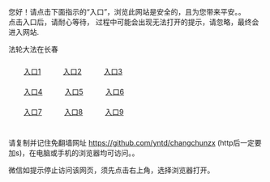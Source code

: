 您好！请点击下面指示的“入口”，浏览此网站是安全的，且为您带来平安。。 <br/>
点击入口后，请耐心等待， 过程中可能会出现无法打开的提示，请忽略，最终会进入网站. </br>

法轮大法在长春<br/>
<div style="padding:10px"><a style="margin:20px" target="_blank" href="https://d32rpno9p3xreg.cloudfront.net/2Qpsp?llllgil" id="ccLink1" rel="nofollow">入口1</a> <a target="_blank" style="margin:20px" href="https://dlzs4pwdbl7w7.cloudfront.net/2Qpsp?dsnyq" id="ccLink2" rel="nofollow">入口2</a> <a style="margin:20px" target="_blank" href="https://d2o0pt4p6ee6zt.cloudfront.net/2Qpsp?wfhcauzs" id="ccLink3" rel="nofollow">入口3</a></div>

<div style="padding:10px" ><a style="margin:20px" target="_blank" href="https://d32rpno9p3xreg.cloudfront.net/2Qpsp?llllgil" id="ccLink4" rel="nofollow">入口4</a> <a style="margin:20px" href="https://dlzs4pwdbl7w7.cloudfront.net/2Qpsp?dsnyq" target="_blank" id="ccLink5" rel="nofollow">入口5</a> <a style="margin:20px" href="https://d2o0pt4p6ee6zt.cloudfront.net/2Qpsp?wfhcauzs" target="_blank" id="ccLink6" rel="nofollow">入口6</a></div>

<div style="padding:10px"><a style="margin:20px" target="_blank" href="https://d32rpno9p3xreg.cloudfront.net/2Qpsp?llllgil" id="ccLink7" rel="nofollow">入口7</a> <a style="margin:20px" href="https://dlzs4pwdbl7w7.cloudfront.net/2Qpsp?dsnyq" target="_blank" id="ccLink8" rel="nofollow">入口8</a> <a style="margin:20px" target="_blank" href="https://d2o0pt4p6ee6zt.cloudfront.net/2Qpsp?wfhcauzs" id="ccLink9" rel="nofollow">入口9</a></div>

<br/>



请复制并记住免翻墙网址 https://github.com/yntd/changchunzx (http后一定要加s)，在电脑或手机的浏览器均可访问。。<br/>

微信如提示停止访问该网页，须先点击右上角，选择浏览器打开。
